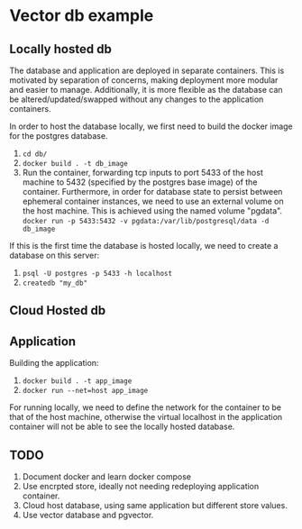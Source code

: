 # Vector db example

## Locally hosted db

The database and application are deployed in separate containers. This is motivated by separation of concerns, making deployment more modular and easier to manage. Additionally, it is more flexible as the database can be altered/updated/swapped without any changes to the application containers.

In order to host the database locally, we first need to build the docker image for the postgres database.
1. ``cd db/``
2. ``docker build . -t db_image``
3. Run the container, forwarding tcp inputs to port 5433 of the host machine to 5432 (specified by the postgres base image) of the container. Furthermore, in order for database state to persist between ephemeral container instances, we need to use an external volume on the host machine. This is achieved using the named volume "pgdata". ``docker run -p 5433:5432 -v pgdata:/var/lib/postgresql/data -d db_image``

If this is the first time the database is hosted locally, we need to create a database on this server:
1. ``psql -U postgres -p 5433 -h localhost``
2. ``createdb "my_db"``

## Cloud Hosted db

## Application

Building the application:
1. ``docker build . -t app_image``
2. ``docker run --net=host app_image``

For running locally, we need to define the network for the container to be that of the host machine, otherwise the virtual localhost in the application container will not be able to see the locally hosted database.
## TODO
1. Document docker and learn docker compose
2. Use encrpted store, ideally not needing redeploying application container.
3. Cloud host database, using same application but different store values.
4. Use vector database and pgvector.
